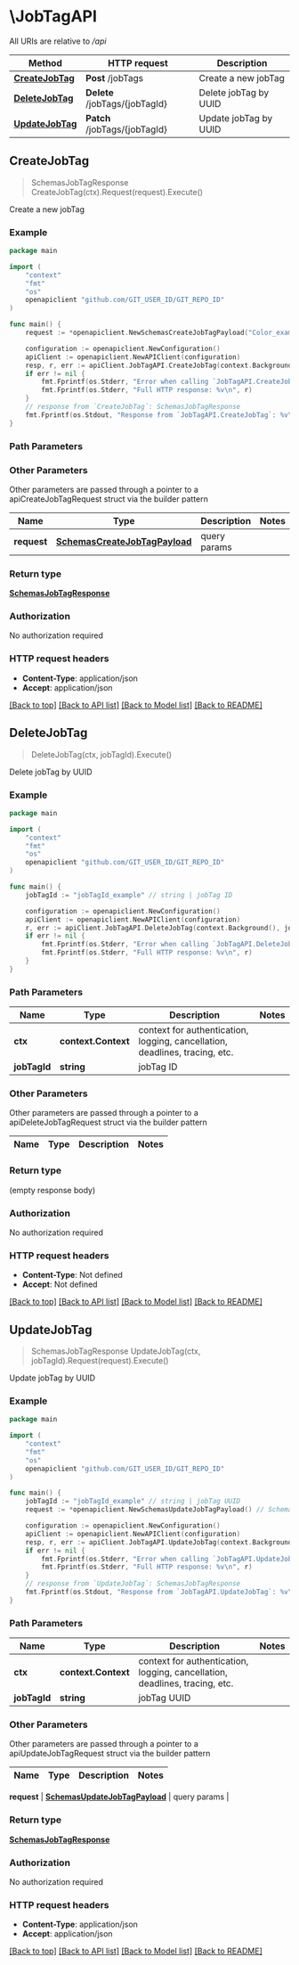 # \JobTagAPI

All URIs are relative to */api*

Method | HTTP request | Description
------------- | ------------- | -------------
[**CreateJobTag**](JobTagAPI.md#CreateJobTag) | **Post** /jobTags | Create a new jobTag
[**DeleteJobTag**](JobTagAPI.md#DeleteJobTag) | **Delete** /jobTags/{jobTagId} | Delete jobTag by UUID
[**UpdateJobTag**](JobTagAPI.md#UpdateJobTag) | **Patch** /jobTags/{jobTagId} | Update jobTag by UUID



## CreateJobTag

> SchemasJobTagResponse CreateJobTag(ctx).Request(request).Execute()

Create a new jobTag

### Example

```go
package main

import (
	"context"
	"fmt"
	"os"
	openapiclient "github.com/GIT_USER_ID/GIT_REPO_ID"
)

func main() {
	request := *openapiclient.NewSchemasCreateJobTagPayload("Color_example", "Description_example", "Name_example", "WayUuid_example") // SchemasCreateJobTagPayload | query params

	configuration := openapiclient.NewConfiguration()
	apiClient := openapiclient.NewAPIClient(configuration)
	resp, r, err := apiClient.JobTagAPI.CreateJobTag(context.Background()).Request(request).Execute()
	if err != nil {
		fmt.Fprintf(os.Stderr, "Error when calling `JobTagAPI.CreateJobTag``: %v\n", err)
		fmt.Fprintf(os.Stderr, "Full HTTP response: %v\n", r)
	}
	// response from `CreateJobTag`: SchemasJobTagResponse
	fmt.Fprintf(os.Stdout, "Response from `JobTagAPI.CreateJobTag`: %v\n", resp)
}
```

### Path Parameters



### Other Parameters

Other parameters are passed through a pointer to a apiCreateJobTagRequest struct via the builder pattern


Name | Type | Description  | Notes
------------- | ------------- | ------------- | -------------
 **request** | [**SchemasCreateJobTagPayload**](SchemasCreateJobTagPayload.md) | query params | 

### Return type

[**SchemasJobTagResponse**](SchemasJobTagResponse.md)

### Authorization

No authorization required

### HTTP request headers

- **Content-Type**: application/json
- **Accept**: application/json

[[Back to top]](#) [[Back to API list]](../README.md#documentation-for-api-endpoints)
[[Back to Model list]](../README.md#documentation-for-models)
[[Back to README]](../README.md)


## DeleteJobTag

> DeleteJobTag(ctx, jobTagId).Execute()

Delete jobTag by UUID

### Example

```go
package main

import (
	"context"
	"fmt"
	"os"
	openapiclient "github.com/GIT_USER_ID/GIT_REPO_ID"
)

func main() {
	jobTagId := "jobTagId_example" // string | jobTag ID

	configuration := openapiclient.NewConfiguration()
	apiClient := openapiclient.NewAPIClient(configuration)
	r, err := apiClient.JobTagAPI.DeleteJobTag(context.Background(), jobTagId).Execute()
	if err != nil {
		fmt.Fprintf(os.Stderr, "Error when calling `JobTagAPI.DeleteJobTag``: %v\n", err)
		fmt.Fprintf(os.Stderr, "Full HTTP response: %v\n", r)
	}
}
```

### Path Parameters


Name | Type | Description  | Notes
------------- | ------------- | ------------- | -------------
**ctx** | **context.Context** | context for authentication, logging, cancellation, deadlines, tracing, etc.
**jobTagId** | **string** | jobTag ID | 

### Other Parameters

Other parameters are passed through a pointer to a apiDeleteJobTagRequest struct via the builder pattern


Name | Type | Description  | Notes
------------- | ------------- | ------------- | -------------


### Return type

 (empty response body)

### Authorization

No authorization required

### HTTP request headers

- **Content-Type**: Not defined
- **Accept**: Not defined

[[Back to top]](#) [[Back to API list]](../README.md#documentation-for-api-endpoints)
[[Back to Model list]](../README.md#documentation-for-models)
[[Back to README]](../README.md)


## UpdateJobTag

> SchemasJobTagResponse UpdateJobTag(ctx, jobTagId).Request(request).Execute()

Update jobTag by UUID

### Example

```go
package main

import (
	"context"
	"fmt"
	"os"
	openapiclient "github.com/GIT_USER_ID/GIT_REPO_ID"
)

func main() {
	jobTagId := "jobTagId_example" // string | jobTag UUID
	request := *openapiclient.NewSchemasUpdateJobTagPayload() // SchemasUpdateJobTagPayload | query params

	configuration := openapiclient.NewConfiguration()
	apiClient := openapiclient.NewAPIClient(configuration)
	resp, r, err := apiClient.JobTagAPI.UpdateJobTag(context.Background(), jobTagId).Request(request).Execute()
	if err != nil {
		fmt.Fprintf(os.Stderr, "Error when calling `JobTagAPI.UpdateJobTag``: %v\n", err)
		fmt.Fprintf(os.Stderr, "Full HTTP response: %v\n", r)
	}
	// response from `UpdateJobTag`: SchemasJobTagResponse
	fmt.Fprintf(os.Stdout, "Response from `JobTagAPI.UpdateJobTag`: %v\n", resp)
}
```

### Path Parameters


Name | Type | Description  | Notes
------------- | ------------- | ------------- | -------------
**ctx** | **context.Context** | context for authentication, logging, cancellation, deadlines, tracing, etc.
**jobTagId** | **string** | jobTag UUID | 

### Other Parameters

Other parameters are passed through a pointer to a apiUpdateJobTagRequest struct via the builder pattern


Name | Type | Description  | Notes
------------- | ------------- | ------------- | -------------

 **request** | [**SchemasUpdateJobTagPayload**](SchemasUpdateJobTagPayload.md) | query params | 

### Return type

[**SchemasJobTagResponse**](SchemasJobTagResponse.md)

### Authorization

No authorization required

### HTTP request headers

- **Content-Type**: application/json
- **Accept**: application/json

[[Back to top]](#) [[Back to API list]](../README.md#documentation-for-api-endpoints)
[[Back to Model list]](../README.md#documentation-for-models)
[[Back to README]](../README.md)

